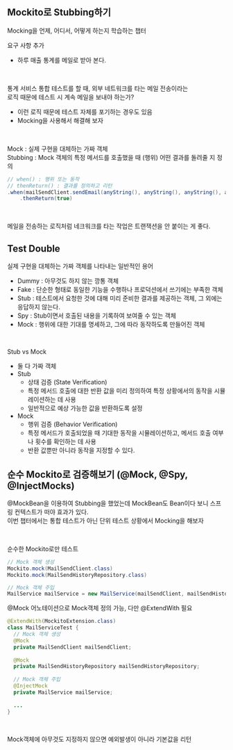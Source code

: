 
## Mockito로 Stubbing하기
Mocking을 언제, 어디서, 어떻게 하는지 학습하는 챕터

요구 사항 추가
- 하루 매출 통계를 메일로 받아 본다.

<br />

통계 서비스 통합 테스트를 할 때, 외부 네트워크를 타는 메일 전송이라는   
로직 때문에 테스트 시 계속 메일을 보내야 하는가?
- 이런 로직 때문에 테스트 자체를 포기하는 경우도 있음
- Mocking을 사용해서 해결해 보자

<br />

Mock : 실제 구현을 대체하는 가짜 객체  
Stubbing : Mock 객체의 특정 메서드를 호출했을 때 (행위) 어떤 결과를 돌려줄 지 정의  
```java
// when() : 행위 또는 동작
// thenReturn() : 결과를 정의하고 리턴
.when(mailSendClient.sendEmail(anyString(), anyString(), anyString(), anyString()))
	.thenReturn(true)
```

<br />

메일을 전송하는 로직처럼 네크워크를 타는 작업은 트랜잭션을 안 붙이는 게 좋다.


## Test Double
실제 구현을 대체하는 가짜 객체를 나타내는 일반적인 용어
- Dummy : 아무것도 하지 않는 깡통 객체
- Fake : 단순한 형태로 동일한 기능을 수행하나 프로덕션에서 쓰기에는 부족한 객체
- Stub : 테스트에서 요청한 것에 대해 미리 준비한 결과를 제공하는 객체, 그 외에는 응답하지 않는다.
- Spy : Stub이면서 호출된 내용을 기록하여 보여줄 수 있는 객체
- Mock : 행위에 대한 기대를 명세하고, 그에 따라 동작하도록 만들어진 객체

<br />

Stub vs Mock
- 둘 다 가짜 객체
- Stub
  - 상태 검증 (State Verification)
  - 특정 메서드 호출에 대한 반환 값을 미리 정의하여 특정 상황에서의 동작을 시뮬레이션하는 데 사용
  - 일반적으로 예상 가능한 값을 반환하도록 설정
- Mock
  - 행위 검증 (Behavior Verification)
  - 특정 메서드가 호출되었을 때 기대한 동작을 시뮬레이션하고, 메서드 호출 여부나 횟수를 확인하는 데 사용
  - 반환 값뿐만 아니라 동작을 지정할 수 있다.


## 순수 Mockito로 검증해보기 (@Mock, @Spy, @InjectMocks)

@MockBean을 이용하여 Stubbing을 했었는데 MockBean도 Bean이다 보니 스프링 컨텍스트가 떠야 효과가 있다.  
이번 챕터에서는 통합 테스트가 아닌 단위 테스트 상황에서 Mocking을 해보자

<br />

순수한 Mockito로만 테스트
```java
// Mock 객체 생성
Mockito.mock(MailSendClient.class)
Mockito.mock(MailSendHistoryRepository.class)

// Mock 객체 주입
MailService mailService = new MailService(mailSendClient, mailSendHistoryRepository);
```

@Mock 어노테이션으로 Mock객체 정의 가능, 다만 @ExtendWith 필요
```java
@ExtendWith(MockitoExtension.class)
class MailServiceTest {
  // Mock 객체 생성
  @Mock
  private MailSendClient mailSendClient;
  
  @Mock
  private MailSendHistoryRepository mailSendHistoryRepository;
  
  // Mock 객체 주입
  @InjectMock
  private MailService mailService;
  
  ...
}
```

<br />

Mock객체에 아무것도 지정하지 않으면 예외발생이 아니라 기본값을 리턴








